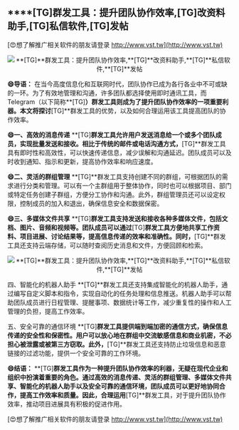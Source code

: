 ## ****[TG]**群发工具：提升团队协作效率,**[TG]**改资料助手,**[TG]**私信软件,**[TG]**发帖**

[😍想了解推广相关软件的朋友请登录 http://www.vst.tw](http://www.vst.tw)

 <center><img src="https://vst.tw/MP4/tuiguang/png/4.png" alt="**[TG]**群发工具：提升团队协作效率,**[TG]**改资料助手,**[TG]**私信软件,**[TG]**发帖"></center>

**😄导语：**
在当今高度信息化和互联网时代，团队协作已成为各行各业中不可或缺的一环。为了有效地管理和沟通，许多团队都选择使用即时通讯工具，而Telegram（以下简称**[TG]**）群发工具则成为了提升团队协作效率的一项重要利器。本文将探讨**[TG]**群发工具的优势，以及如何合理运用该工具提高团队的协作效率。

**😄一、高效的消息传递**
**[TG]**群发工具允许用户发送消息给一个或多个团队成员，实现批量发送和接收。相比于传统的邮件或电话沟通方式，**[TG]**群发工具具有即时性和高效性，可以快速传递信息，减少误解和沟通延迟。团队成员可以及时收到通知、指示和更新，提高协作效率和响应速度。

**😄二、灵活的群组管理**
**[TG]**群发工具支持创建不同的群组，可根据团队的需求进行分类和管理。可以有一个主群组用于整体协作，同时也可以根据项目、部门或特定任务创建子群组，方便分工协作和沟通。此外，群组管理员还可以设定权限，控制成员的加入和退出，确保信息安全和数据保密。

**😄三、多媒体文件共享**
**[TG]**群发工具支持发送和接收各种多媒体文件，包括文档、图片、音频和视频等。团队成员可以通过**[TG]**群发工具方便地共享工作资料、项目进展、讨论结果等，提高信息传递的效率和准确性。同时，**[TG]**群发工具还支持云端存储，可以随时查阅历史消息和文件，方便回顾和检索。

 <center><img src="https://vst.tw/MP4/tuiguang/png/5.png" alt="**[TG]**群发工具：提升团队协作效率,**[TG]**改资料助手,**[TG]**私信软件,**[TG]**发帖"></center>

四、智能化的机器人助手
**[TG]**群发工具还支持集成智能化的机器人助手，通过编写自定义脚本和指令，实现自动化的任务处理和信息推送。机器人助手可以帮助团队成员进行日程管理、提醒事项、数据统计等工作，减少重复性的操作和人工管理的负担，提高工作效率。

五、安全可靠的通信环境
**[TG]**群发工具提供端到端加密的通信方式，确保信息传递的安全性和保密性。用户可以放心地在群组中交流敏感信息和商业机密，不必担心被泄露或被第三方窃取。此外，**[TG]**群发工具还支持防止垃圾信息和恶意链接的过滤功能，提供一个安全可靠的工作环境。

**😄结语：**
**[TG]**群发工具作为一种提升团队协作效率的利器，无疑在现代企业和组织中扮演着重要的角色。通过高效的消息传递、灵活的群组管理、多媒体文件共享、智能化的机器人助手以及安全可靠的通信环境，团队成员可以更好地协同合作，提高工作效率和质量。因此，合理运用**[TG]**群发工具，对于提升团队协作效率，推动项目进展具有积极的促进作用。

[😍想了解推广相关软件的朋友请登录 http://www.vst.tw](http://www.vst.tw)




